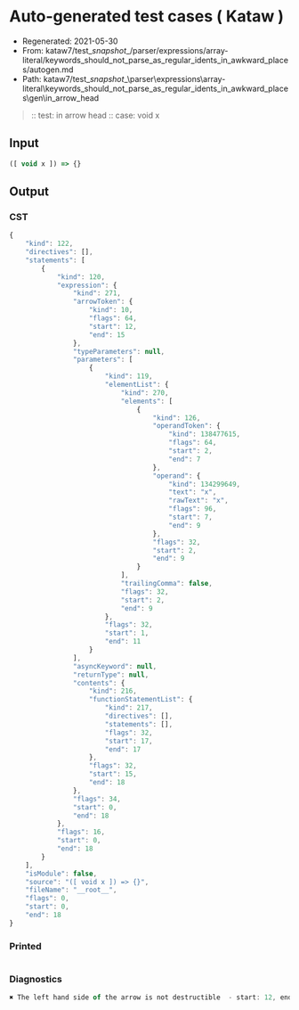 # Auto-generated test cases ( Kataw )
- Regenerated: 2021-05-30
- From: kataw7/test\__snapshot__/parser/expressions/array-literal/keywords_should_not_parse_as_regular_idents_in_awkward_places/autogen.md
- Path: kataw7/test\__snapshot__\parser\expressions\array-literal\keywords_should_not_parse_as_regular_idents_in_awkward_places\gen\in_arrow_head
> :: test: in arrow head
> :: case: void x
## Input

`````js
([ void x ]) => {}
`````
## Output

### CST

```javascript
{
    "kind": 122,
    "directives": [],
    "statements": [
        {
            "kind": 120,
            "expression": {
                "kind": 271,
                "arrowToken": {
                    "kind": 10,
                    "flags": 64,
                    "start": 12,
                    "end": 15
                },
                "typeParameters": null,
                "parameters": [
                    {
                        "kind": 119,
                        "elementList": {
                            "kind": 270,
                            "elements": [
                                {
                                    "kind": 126,
                                    "operandToken": {
                                        "kind": 138477615,
                                        "flags": 64,
                                        "start": 2,
                                        "end": 7
                                    },
                                    "operand": {
                                        "kind": 134299649,
                                        "text": "x",
                                        "rawText": "x",
                                        "flags": 96,
                                        "start": 7,
                                        "end": 9
                                    },
                                    "flags": 32,
                                    "start": 2,
                                    "end": 9
                                }
                            ],
                            "trailingComma": false,
                            "flags": 32,
                            "start": 2,
                            "end": 9
                        },
                        "flags": 32,
                        "start": 1,
                        "end": 11
                    }
                ],
                "asyncKeyword": null,
                "returnType": null,
                "contents": {
                    "kind": 216,
                    "functionStatementList": {
                        "kind": 217,
                        "directives": [],
                        "statements": [],
                        "flags": 32,
                        "start": 17,
                        "end": 17
                    },
                    "flags": 32,
                    "start": 15,
                    "end": 18
                },
                "flags": 34,
                "start": 0,
                "end": 18
            },
            "flags": 16,
            "start": 0,
            "end": 18
        }
    ],
    "isModule": false,
    "source": "([ void x ]) => {}",
    "fileName": "__root__",
    "flags": 0,
    "start": 0,
    "end": 18
}
```

### Printed

```javascript

```

### Diagnostics

```javascript
✖ The left hand side of the arrow is not destructible  - start: 12, end: 15

```


